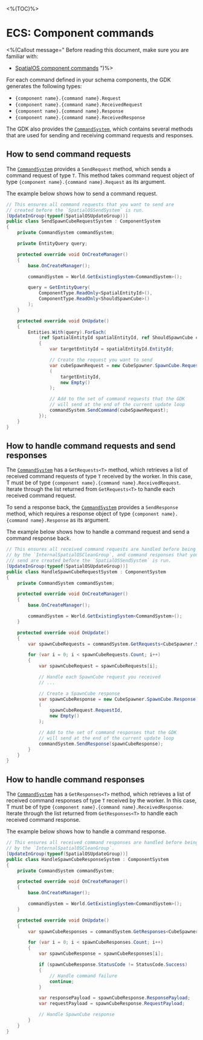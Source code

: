 <%(TOC)%>

# ECS: Component commands

<%(Callout message="
Before reading this document, make sure you are familiar with:

* [SpatialOS component commands](https://docs.improbable.io/reference/latest/shared/design/commands#component-commands)
")%>

For each command defined in your schema components, the GDK generates the following types:

* `{component name}.{command name}.Request`
* `{component name}.{command name}.ReceivedRequest`
* `{component name}.{command name}.Response`
* `{component name}.{command name}.ReceivedResponse`

The GDK also provides the [`CommandSystem`]({{urlRoot}}/api/core/command-system), which contains several methods that are used for sending and receiving command requests and responses.

## How to send command requests

The [`CommandSystem`]({{urlRoot}}/api/core/command-system) provides a `SendRequest` method, which sends a command request of type `T`. This method takes command request object of type `{component name}.{command name}.Request` as its argument.

The example below shows how to send a command request.

```csharp
// This ensures all command requests that you want to send are
// created before the `SpatialOSSendSystem` is run.
[UpdateInGroup(typeof(SpatialOSUpdateGroup))]
public class SendSpawnCubeRequestSystem : ComponentSystem
{
    private CommandSystem commandSystem;

    private EntityQuery query;

    protected override void OnCreateManager()
    {
        base.OnCreateManager();

        commandSystem = World.GetExistingSystem<CommandSystem>();

        query = GetEntityQuery(
            ComponentType.ReadOnly<SpatialEntityId>(),
            ComponentType.ReadOnly<ShouldSpawnCube>()
        );
    }

    protected override void OnUpdate()
    {
        Entities.With(query).ForEach(
            (ref SpatialEntityId spatialEntityId, ref ShouldSpawnCube cubeTrigger) =>
            {
                var targetEntityId = spatialEntityId.EntityId;

                // Create the request you want to send
                var cubeSpawnRequest = new CubeSpawner.SpawnCube.Request
                (
                    targetEntityId,
                    new Empty()
                );

                // Add to the set of command requests that the GDK
                // will send at the end of the current update loop
                commandSystem.SendCommand(cubeSpawnRequest);
            });
    }
}
```

## How to handle command requests and send responses

The [`CommandSystem`]({{urlRoot}}/api/core/command-system) has a `GetRequests<T>` method, which retrieves a list of received command requests of type `T` received by the worker. In this case, T must be of type `{component name}.{command name}.ReceivedRequest`. Iterate through the list returned from `GetRequests<T>` to handle each received command request.

To send a response back, the [`CommandSystem`]({{urlRoot}}/api/core/command-system) provides a `SendResponse` method, which requires a response object of type `{component name}.{command name}.Response` as its argument.

The example below shows how to handle a command request and send a command response back.

```csharp
// This ensures all received command requests are handled before being cleaned up
// by the `InternalSpatialOSCleanGroup`, and command responses that you want to
/// send are created before the `SpatialOSSendSystem` is run.
[UpdateInGroup(typeof(SpatialOSUpdateGroup))]
public class HandleSpawnCubeRequestSystem : ComponentSystem
{
    private CommandSystem commandSystem;

    protected override void OnCreateManager()
    {
        base.OnCreateManager();

        commandSystem = World.GetExistingSystem<CommandSystem>();
    }

    protected override void OnUpdate()
    {
        var spawnCubeRequests = commandSystem.GetRequests<CubeSpawner.SpawnCube.ReceivedRequest>();

        for (var i = 0; i < spawnCubeRequests.Count; i++)
        {
            var spawnCubeRequest = spawnCubeRequests[i];

            // Handle each SpawnCube request you received
            // ...

            // Create a SpawnCube response
            var spawnCubeResponse = new CubeSpawner.SpawnCube.Response
            (
                spawnCubeRequest.RequestId,
                new Empty()
            );

            // Add to the set of command responses that the GDK
            // will send at the end of the current update loop
            commandSystem.SendResponse(spawnCubeResponse);
        }
    }
}
```

## How to handle command responses

The [`CommandSystem`]({{urlRoot}}/api/core/command-system) has a `GetResponses<T>` method, which retrieves a list of received command responses of type `T` received by the worker. In this case, T must be of type `{component name}.{command name}.ReceivedResponse`. Iterate through the list returned from `GetResponses<T>` to handle each received command response.

The example below shows how to handle a command response.

```csharp
// This ensures all received command responses are handled before being cleaned up
// by the `InternalSpatialOSCleanGroup`.
[UpdateInGroup(typeof(SpatialOSUpdateGroup))]
public class HandleSpawnCubeResponseSystem : ComponentSystem
{
    private CommandSystem commandSystem;

    protected override void OnCreateManager()
    {
        base.OnCreateManager();

        commandSystem = World.GetExistingSystem<CommandSystem>();
    }

    protected override void OnUpdate()
    {
        var spawnCubeResponses = commandSystem.GetResponses<CubeSpawner.SpawnCube.ReceivedResponse>();

        for (var i = 0; i < spawnCubeResponses.Count; i++)
        {
            var spawnCubeResponse = spawnCubeResponses[i];

            if (spawnCubeResponse.StatusCode != StatusCode.Success)
            {
                // Handle command failure
                continue;
            }

            var responsePayload = spawnCubeResponse.ResponsePayload;
            var requestPayload = spawnCubeResponse.RequestPayload;

            // Handle SpawnCube response
        }
    }
}
```
